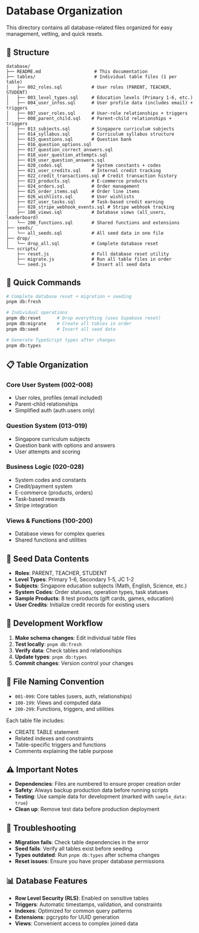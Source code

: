 # Database Organization

This directory contains all database-related files organized for easy management, vetting, and quick resets.

## 📁 Structure

```
database/
├── README.md                    # This documentation
├── tables/                      # Individual table files (1 per table)
│   ├── 002_roles.sql           # User roles (PARENT, TEACHER, STUDENT)
│   ├── 003_level_types.sql     # Education levels (Primary 1-6, etc.)
│   ├── 004_user_infos.sql      # User profile data (includes email) + triggers
│   ├── 007_user_roles.sql      # User-role relationships + triggers
│   ├── 008_parent_child.sql    # Parent-child relationships + triggers  
│   ├── 013_subjects.sql        # Singapore curriculum subjects
│   ├── 014_syllabus.sql        # Curriculum syllabus structure
│   ├── 015_questions.sql       # Question bank
│   ├── 016_question_options.sql
│   ├── 017_question_correct_answers.sql
│   ├── 018_user_question_attempts.sql
│   ├── 019_user_question_answers.sql
│   ├── 020_codes.sql           # System constants + codes
│   ├── 021_user_credits.sql    # Internal credit tracking
│   ├── 022_credit_transactions.sql # Credit transaction history
│   ├── 023_products.sql        # E-commerce products
│   ├── 024_orders.sql          # Order management
│   ├── 025_order_items.sql     # Order line items
│   ├── 026_wishlists.sql       # User wishlists
│   ├── 027_user_tasks.sql      # Task-based credit earning
│   ├── 028_stripe_webhook_events.sql # Stripe webhook tracking
│   ├── 100_views.sql           # Database views (all_users, leaderboard)
│   └── 200_functions.sql       # Shared functions and extensions
├── seeds/
│   └── all_seeds.sql           # All seed data in one file
├── drop/
│   └── drop_all.sql            # Complete database reset
└── scripts/
    ├── reset.js                # Full database reset utility
    ├── migrate.js              # Run all table files in order
    └── seed.js                 # Insert all seed data
```

## 🚀 Quick Commands

```bash
# Complete database reset + migration + seeding
pnpm db:fresh

# Individual operations
pnpm db:reset      # Drop everything (uses Supabase reset)
pnpm db:migrate    # Create all tables in order
pnpm db:seed       # Insert all seed data

# Generate TypeScript types after changes
pnpm db:types
```

## 📋 Table Organization

### **Core User System (002-008)**
- User roles, profiles (email included)
- Parent-child relationships
- Simplified auth (auth.users only)

### **Question System (013-019)**
- Singapore curriculum subjects
- Question bank with options and answers
- User attempts and scoring

### **Business Logic (020-028)**
- System codes and constants
- Credit/payment system
- E-commerce (products, orders)
- Task-based rewards
- Stripe integration

### **Views & Functions (100-200)**
- Database views for complex queries
- Shared functions and utilities

## 🌱 Seed Data Contents

- **Roles**: PARENT, TEACHER, STUDENT
- **Level Types**: Primary 1-6, Secondary 1-5, JC 1-2
- **Subjects**: Singapore education subjects (Math, English, Science, etc.)
- **System Codes**: Order statuses, operation types, task statuses
- **Sample Products**: 8 test products (gift cards, games, education)
- **User Credits**: Initialize credit records for existing users

## 🔄 Development Workflow

1. **Make schema changes**: Edit individual table files
2. **Test locally**: `pnpm db:fresh`
3. **Verify data**: Check tables and relationships
4. **Update types**: `pnpm db:types`
5. **Commit changes**: Version control your changes

## 📝 File Naming Convention

- `001-099`: Core tables (users, auth, relationships)
- `100-199`: Views and computed data
- `200-299`: Functions, triggers, and utilities

Each table file includes:
- CREATE TABLE statement
- Related indexes and constraints
- Table-specific triggers and functions
- Comments explaining the table purpose

## ⚠️ Important Notes

- **Dependencies**: Files are numbered to ensure proper creation order
- **Safety**: Always backup production data before running scripts
- **Testing**: Use sample data for development (marked with `sample_data: true`)
- **Clean up**: Remove test data before production deployment

## 🔧 Troubleshooting

- **Migration fails**: Check table dependencies in the error
- **Seed fails**: Verify all tables exist before seeding
- **Types outdated**: Run `pnpm db:types` after schema changes
- **Reset issues**: Ensure you have proper database permissions

## 📊 Database Features

- **Row Level Security (RLS)**: Enabled on sensitive tables
- **Triggers**: Automatic timestamps, validation, and constraints
- **Indexes**: Optimized for common query patterns
- **Extensions**: pgcrypto for UUID generation
- **Views**: Convenient access to complex joined data